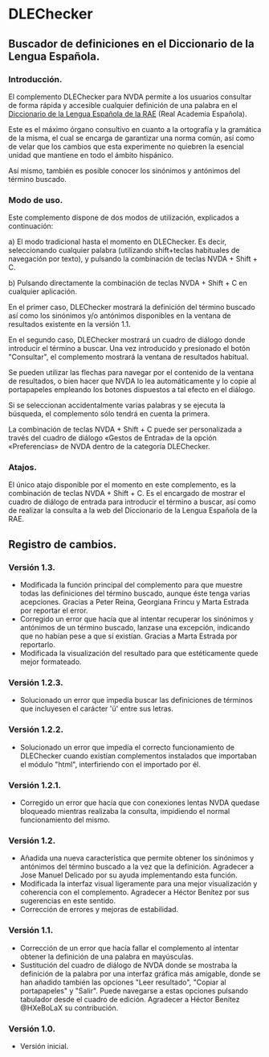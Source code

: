 ﻿# DLEChecker

## Buscador de definiciones en el Diccionario de la Lengua Española.

### Introducción.

El complemento DLEChecker para NVDA permite a los usuarios consultar de forma rápida y accesible cualquier definición de una palabra en el [Diccionario de la Lengua Española de la RAE](https://dle.rae.es/) (Real Academia Española).

Este es  el máximo órgano consultivo en cuanto a la ortografía y la gramática de la misma, el cual se encarga de garantizar una norma común, así como de velar que los cambios que esta experimente no quiebren la esencial unidad que mantiene en todo el ámbito hispánico.

Así mismo, también es posible conocer   los sinónimos y antónimos del término buscado.

### Modo de uso.

Este complemento dispone de dos modos de utilización, explicados a continuación:

a) El modo tradicional hasta el momento en DLEChecker. Es decir, seleccionando cualquier palabra (utilizando shift+teclas habituales de navegación por texto), y pulsando la combinación de teclas NVDA + Shift + C.

b) Pulsando directamente la combinación de teclas NVDA + Shift + C en cualquier aplicación.

En el primer caso, DLEChecker mostrará la definición del término buscado así como los sinónimos y/o antónimos disponibles en la ventana de resultados existente en la versión 1.1.

En el segundo caso, DLEChecker mostrará un cuadro de diálogo donde introducir el término a buscar. Una vez introducido y presionado el botón "Consultar", el complemento mostrará la ventana de resultados habitual.

Se pueden utilizar las flechas para navegar por el contenido de la ventana de resultados, o bien hacer que NVDA lo lea automáticamente y lo copie al portapapeles empleando los botones dispuestos a tal efecto en el diálogo.

Si se seleccionan accidentalmente varias palabras y se ejecuta la búsqueda, el complemento sólo tendrá en cuenta la primera.

La combinación de teclas NVDA + Shift + C puede ser personalizada a través del cuadro de diálogo «Gestos de Entrada» de la opción «Preferencias» de NVDA dentro de la categoría DLEChecker.

### Atajos.

El único atajo disponible por el momento en este complemento, es la combinación de teclas NVDA + Shift + C. Es el encargado de mostrar el cuadro de diálogo de entrada para introducir el término a buscar, así como de realizar la consulta a la web del Diccionario de la Lengua Española de la RAE.

## Registro de cambios.

### Versión 1.3.

* Modificada la función principal del complemento para que muestre todas las definiciones del término buscado, aunque éste tenga varias acepciones. Gracias a Peter Reina, Georgiana Frincu y Marta Estrada por reportar el error.
* Corregido un error que hacía que al intentar recuperar los sinónimos y antónimos de un término buscado, lanzase una excepción, indicando que no habían pese a que sí existían. Gracias a Marta Estrada por reportarlo.
* Modificada la visualización del resultado para que estéticamente quede mejor formateado.

### Versión 1.2.3.

* Solucionado un error que impedía buscar las definiciones de términos que incluyesen el carácter 'ü' entre sus letras.

### Versión 1.2.2.

* Solucionado un error que impedía el correcto funcionamiento de DLEChecker cuando existían complementos instalados que importaban el módulo "html", interfiriendo con el importado por él.

### Versión 1.2.1.

* Corregido un error que hacía que con conexiones lentas NVDA quedase bloqueado mientras realizaba la consulta, impidiendo el normal funcionamiento del mismo.

### Versión 1.2.

* Añadida una nueva característica que permite obtener los sinónimos y antónimos del término buscado a la vez que la definición. Agradecer a Jose Manuel Delicado por su ayuda implementando esta función.
* Modificada la interfaz visual ligeramente para una mejor visualización y coherencia con el complemento. Agradecer a Héctor Benítez por sus sugerencias en este sentido.
* Corrección de errores y mejoras de estabilidad.

### Versión 1.1.

* Corrección de un error que hacía fallar el complemento al intentar obtener la definición de una palabra en mayúsculas.
* Sustitución del cuadro de diálogo de NVDA donde se mostraba la definición de la palabra por una interfaz gráfica más amigable, donde se han añadido también las opciones "Leer resultado", "Copiar al portapapeles" y "Salir". Puede navegarse a estas opciones pulsando tabulador desde el cuadro de edición. Agradecer a Héctor Benítez @HXeBoLaX su contribución.

### Versión 1.0.

* Versión inicial.

